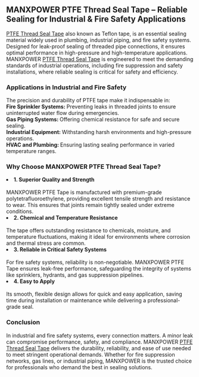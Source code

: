 <h2>MANXPOWER PTFE Thread Seal Tape – Reliable Sealing for Industrial & Fire Safety Applications</h2>
<a href="https://manximpex.com/ptfe-teflon-tape-2/" title="PTFE Thread Seal Tape" alt"PTFE Thread Seal Tape" <a>PTFE Thread Seal Tape</a> also known as Teflon tape, is an essential sealing material widely used in plumbing, industrial piping, and fire safety systems. Designed for leak-proof sealing of threaded pipe connections, it ensures optimal performance in high-pressure and high-temperature applications. MANXPOWER <a href="https://manximpex.com/ptfe-teflon-tape-2/" title="PTFE Thread Seal Tape" alt"PTFE Thread Seal Tape" <a>PTFE Thread Seal Tape</a> is engineered to meet the demanding standards of industrial operations, including fire suppression and safety installations, where reliable sealing is critical for safety and efficiency.<br>
<h3>Applications in Industrial and Fire Safety</h3>
The precision and durability of PTFE tape make it indispensable in:<br>
<b>Fire Sprinkler Systems: </b>Preventing leaks in threaded joints to ensure uninterrupted water flow during emergencies.<br>
<b>Gas Piping Systems: </b> Offering chemical resistance for safe and secure sealing.<br>
<b>Industrial Equipment: </b> Withstanding harsh environments and high-pressure operations.<br>
<b>HVAC and Plumbing: </b> Ensuring lasting sealing performance in varied temperature ranges.<br>
<h3>Why Choose MANXPOWER PTFE Thread Seal Tape?</h3>
<li><b>1. Superior Quality and Strength</b></li><br>
MANXPOWER PTFE Tape is manufactured with premium-grade polytetrafluoroethylene, providing excellent tensile strength and resistance to wear. This ensures that joints remain tightly sealed under extreme conditions.<br>
<li><b>2. Chemical and Temperature Resistance</b></li><br>
The tape offers outstanding resistance to chemicals, moisture, and temperature fluctuations, making it ideal for environments where corrosion and thermal stress are common.<br>
<li><b>3. Reliable in Critical Safety Systems</b></li><br>
For fire safety systems, reliability is non-negotiable. MANXPOWER PTFE Tape ensures leak-free performance, safeguarding the integrity of systems like sprinklers, hydrants, and gas suppression pipelines.<br>
<li><b>4. Easy to Apply</b></li><br>
Its smooth, flexible design allows for quick and easy application, saving time during installation or maintenance while delivering a professional-grade seal.<br>
<h3>Conclusion</h3>
In industrial and fire safety systems, every connection matters. A minor leak can compromise performance, safety, and compliance. MANXPOWER <a href="https://manximpex.com/ptfe-teflon-tape-2/" title="PTFE Thread Seal Tape" alt"PTFE Thread Seal Tape" <a>PTFE Thread Seal Tape</a> delivers the durability, reliability, and ease of use needed to meet stringent operational demands. Whether for fire suppression networks, gas lines, or industrial piping, MANXPOWER is the trusted choice for professionals who demand the best in sealing solutions.<br>
